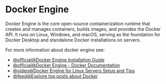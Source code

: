 # Docker Engine

Docker Engine is the core open-source containerization runtime that creates and manages containers, builds images, and provides the Docker API. It runs on Linux, Windows, and macOS, serving as the foundation for Docker Desktop and standalone Docker installations on servers.

For more information about docker engine see:

- [@official@Docker Engine Installation Guide](https://docs.docker.com/engine/install/)
- [@official@Docker Engine - Docker Documentation](https://docs.docker.com/engine/)
- [@video@Docker Engine for Linux Servers Setup and Tips](https://www.youtube.com/watch?v=YeF7ObTnDwc)
- [@feed@Explore top posts about Docker](https://app.daily.dev/tags/docker?ref=roadmapsh)
